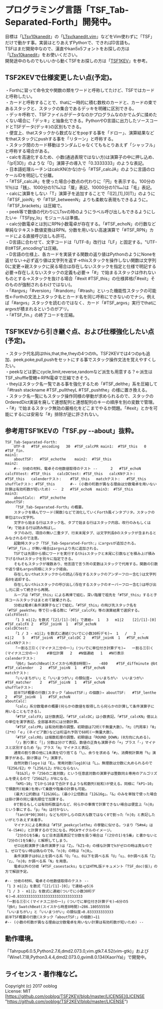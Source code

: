 # プログラミング言語「TSF_Tab-Separated-Forth」開発中。

目標は「[LTsv10kanedit](https://github.com/ooblog/LTsv10kanedit "ooblog/LTsv10kanedit: 「L:Tsv」の読み書きを中心としたモジュール群と漢字入力「kanedit」のPythonによる実装です(準備中)。")」の「[LTsv/kanedit.vim](LTsv/kanedit.vim "LTsv/kanedit.vim")」などをVim使わずに「TSF」だけで動かす事。実装はとりあえずPythonで、できればD言語も。  
TSFはまだ開発中なので、漢直やkan5x5フォントをお探しの方は「[LTsv10kanedit](https://github.com/ooblog/LTsv10kanedit "ooblog/LTsv10kanedit: 「L:Tsv」の読み書きを中心としたモジュール群と漢字入力「kanedit」のPythonによる実装です(準備中)。")」をお使いください。  
開発途中のものでもいいから動くTSFをお探しの方は「[TSF1KEV](https://github.com/ooblog/TSF1KEV "プログラミング言語「TSF_Tab-Separated-Forth」試作。開発の舞台は「TSF2KEV」以降に移行。")」を参考。  


## TSF2KEVで仕様変更したい点(予定)。

・Forthに習って命令文や関数の類をワードと呼称してたけど、TSFではカードと呼称したい。  
・カードと呼称することで、thatに一時的に積む数枚のカードと、カードの束であるスタックと、スタックの集合であるデッキを明確に区別できる。  
・デッキ呼称で、TSFファイルがデータなのかプログラムなのかでムダに揉めたくない場合に「デッキ」と抽象化できる。PythonやD言語に出力したソースコードとTSFデータ(デッキ)の区別もできる。  
・便宜上、thatスタックから数式などをpopする事を「ドロー」、演算結果などをthatスタックにpushする事を「リターン」と呼称する。  
・スタック間のカード移動はランダムじゃなくてももとりあえず「シャッフル」と呼称する場合がある。  
・calcを高速化するため、小数(通過表現ではない方)は演算子の中に押し込め、「(p1|3D)」のような「D」演算子の導入で「0.3333333」のような表記。  
・日本語処理ルーチンはcalcKN(かな)から「#TSF_calcJA」のように言語のロケールIDを明記して分離。  
・「#TSF_calcJA」を使った場合小数点の代わりに「円」を表示する。100分の1(％)は「銭」、1000分の1(‰)は「厘」表記、10000分の1(‱)は「毛」表記。  
・calcに演算をしない「T」演算子を追加することで「([2],[1],[0]T)」のように「#TSF_joinN」や「#TSF_betweenN」よりも柔軟な表現もできるように。「#TSF_brackets」は圧縮で。  
・peek等で数値の代わりにLTsvの時のようにラベル呼び出しもできるようにしたい←「TSFpy_Io」モジュールは準備。  
・calc分数電卓とは別にRPN小数電卓が存在する。「#TSF_echoN」の行数など単純なテキスト数値変換はRPN。分数を用いない高速演算で「#TSF_RPN」カードによる直接呼び出しも許可。  
・D言語に合わせて、文字コードは「UTF-8」改行は「LF」と固定する。"UTF-8\t#TSF_encoding"は圧縮。  
・D言語の仕様上、各カードを実装する関数の返り値はPythonのようにNoneを返せない→必ず返り値は文字列を返す→thisスタックを操作しない関数は文字列0に変更→親スタックに戻る場合は存在しないスタックを指定と仕様で明記する必要→存在しえないスタックの定義も必要→「#」で始まるスタックは作れないものとする→スタックを抜ける場合「#exit #TSF_this」の仕様昇格(「#exit」そのものが強制されるわけではない)。  
・「#argvs」「#version」「#random」「#trash」といった機能性スタックの可能性←Forthの文法上スタック名とカード名を同じ呼称にできないのでナシ。例えば「#argvs」スタックを読むのではなく、カード「#TSF_argvs」実行でthatにargvsが積まれるというのがアリ。  
・「#TSF_fin.」の終了コードを圧縮。  


## TSF1KEVから引き継ぐ点、および仕様強化したい点(予定)。

・スタック代名詞はthis,that,the,theyの4つのth。TSF2KEVでは4つのpも追加、peek,poke,pull,pushをセットにする事でスタック操作文法を覚えやすくしたい。  
・peekなどは更にcycle,limit,reverse,randomなど派生も用意する？←派生はTSF_shuffle管轄←RPN電卓で圧縮できそう。  
・theyはスタック名一覧である事を強化するため「#TSF_delthe」系を圧縮して「#trash stackname #TSF_pulltheyL #TSF_pushthe」の様に置き換える。  
・スタック名一覧にもスタック操作同様の挙動が求められるので、スタックのOrderedDict実装を廃して連想配列と連想配列のキーの順序を別の変数で管理。  
・「#」で始まるスタック無効の厳格化をどこまでやるか問題。「#exit」とかを可能にするには安易な「#」排除が逆に許されない。  


## 参考用TSF1KEVの「TSF.py --about」抜粋。

    TSF_Tab-Separated-Forth:
    	UTF-8	#TSF_encoding	30	#TSF_calcPR	main1:	#TSF_this	0	#TSF_fin.
    main1:
    	aboutTSF:	#TSF_echothe	main2:	#TSF_this
    main2:
    	#-- 分岐の材料、電卓その他数値取得のテスト --	 	2	#TSF_echoN	calcFXtest:	#TSF_this	calcDCtest:	#TSF_this	calcKNテスト:	#TSF_this	calenderテスト:	#TSF_this	matchテスト:	#TSF_this	shuffleテスト:	#TSF_this	 	#-- (小数の桁数が異なる理由は分数電卓を用いない計算は有効桁数が短いため) --	2	#TSF_echoN	main3:	#TSF_this
    main3:
    	aboutCalc:	#TSF_echothe
    aboutTSF:
    	「TSF_Tab-Separated-Forth」の概要。
    	スタックを積んでワード(関数)などで消化していくForth風インタプリタ。スタックの単位はtsv文字列。
    	文字から始まる行はスタック名、タブで始まる行はスタック内容。改行のみもしくは「#」で始まる行は読み飛ばし。
    	タブのみ行、項目の無い二重タブ、行末末尾タブ、は文字列長0のスタックが含まれるとみなされるので注意。
    	起動時スタック「TSF_Tab-Separated-Forth:」にargvsが追加される。「#TSF_fin.」が無い場合はargvsより先に追加される。
    	TSFでは先頭から順にワードを実行するthisスタックと末尾に引数などを積み上げ積み下げるthatスタックを別々に指定できる。
    	そもそもスタックが複数あり、他言語で言う所の変数はスタックで代用する。関数の引数や返り値もargvs同様にスタック経由。
    	存在しないthatスタックからの読込(存在するスタックのアンダーフロー含む)は文字列長0を返却する。
    	存在しないthisスタックの呼び出し(存在するスタックのオーバーフロー含む)は呼び出し元に戻って続きから再開。
    	ループは「#TSF_this」による再帰で組む。深い階層で祖先を「#TSF_this」すると子孫コールスタックはまとめて破棄される。
    	分岐は電卓(条件演算子など)で組む。「#TSF_this」の飛び先スタック名を「#TSF_peekthe」等で引っ張る際に「#TSF_calcFX」等の演算結果で選択する。
    calcFXtest:
    	「1 3 m1|2」を数式「[2]/[1]-[0]」で連結→	1	3	m1|2	[2]/[1]-[0]	#TSF_calcFX	2	#TSF_joinN	1	#TSF_echoN
    calcDCtest:
    	「1 / 3 - m1|2」を数式に連結(ついでに小数30桁デモ)→	1	/	3	-	m1|2	5	#TSF_joinN	#TSF_calcDC	2	#TSF_joinN	1	#TSF_echoN
    calcKNテスト:
    	「一割る三引く(マイナス二分の一)」(ついでに単位付き計算デモ)→	一割る三引く(マイナス二分の一)	#単位計算	2	#N個連結	1	#N行表示
    calenderテスト:
    	「@bt」SwatchBeat(スイスから時差8時間)→	-480	#TSF_diffminute	@bt	#TSF_calender	2	#TSF_joinN	1	#TSF_echoN
    matchテスト:
    	「いいまちがい」と「いいまつがい」の類似度→	いいまちがい	いいまつがい	#TSF_matcher	2	#TSF_joinN	1	#TSF_echoN
    shuffleテスト:
    	前半TSF概要の行数(スタック「aboutTSF:」の個数)→	aboutTSF:	#TSF_lenthe	2	#TSF_joinN	1	#TSF_echoN
    aboutCalc:
    	「calc」系分数電卓の概要(何らかの数値を取得したら何らかの計算して条件演算子に用いることもできる)。
    	「#TSF_calcFX」は分数表記。「#TSF_calcDC」は小数表記。「#TSF_calcKN」億以上の単位を漢字表記。全部基本的には分数計算。
    	「#TSF_calcPR」は有効桁数の調整。初期値は72桁(千無量大数)。「π」(円周率)「θ」(2*π)「ｅ」(ネイピア数)などは桁溢れ予防で68桁(一無量大数)。
    	「#TSF_calcRO」は端数処理の調整。初期値は「ROUND_DOWN」(0方向に丸める)。
    	「/」割り算と「|」分数は分けて表記。数値の正負も演算子の「+」プラス「-」マイナスと区別するため「p」プラス「m」マイナスと表記。
    	通常の割り算の他に1未満を切り捨てる「\」、余りを求める「#」、消費税計算用「%」演算子がある。掛け算は「*」演算子。
    	自然対数(logｅ)は「E」。常用対数(log10)は「L」。無理数は分数に丸められるので「E256/E2」や「L256/L2」が8にならない。
    	「81&3l」や「256の二進対数」という任意底対数の演算子は整数同士専用のアルゴリズムを使えるので「256&2l」が8になる。
    	「kM1~10」で1から10まで合計するような和数列(総和)が使える。同様に「kP1~10」で積数列(総乗)を用いて乗数や階乗の計算も可能。
    	(最大)公約数は「12&16G」。(最小)公倍数は「12&16g」。「&」のみを単独で使った場合は掛け算の同じ優先順位で加算する。
    	0で割るもしくは有効桁数溢れなど、何らかの事情で計算できない場合は便宜上「n|0」という事にする。「p」「m」は付かない。
    	「tan(θ*90|360)」なども何かしらの巨大な数ではなく0で割った「n|0」と表記したいがとりあえず未着手。
    	マイナスによる剰余は「#TSF_peekcyclethe」の挙動に似せる。つまり「5#m4」は「4-(5#4)」と計算するので3になる。PDCAサイクルのイメージ。
    	「2分の1を5乗」など日本語風表記で分数を扱う場合は「(2分の1)を5乗」と書かないと「2分の(1を5乗)」と解釈してしまう。
    	ゼロ比較演算子(条件演算子)は「Z」。「kZ1~0」の様な計算でkがゼロの時は真なので1、ゼロでない時は偽なので0。「n|0」の時は「n|0」。
    	条件演算子は0以上を調べる系「O」「o」、0以下を調べる系「U」「u」、0か調べる系「Z」「z」、「n|0」か調べる系「N」を用意。
    	電卓以外の分岐「#TSF_casestacks」などはHTML版ドキュメント「TSF_doc(仮)」の方で解説予定。

    #-- 分岐の材料、電卓その他数値取得のテスト --
    「1 3 m1|2」を数式「[2]/[1]-[0]」で連結→p5|6
    「1 / 3 - m1|2」を数式に連結(ついでに小数30桁デモ)→0.833333333333333333333333333333
    「一割る三引く(マイナス二分の一)」(ついでに単位付き計算デモ)→6分の5
    「@bt」SwatchBeat(スイスから時差8時間)→286.180555556
    「いいまちがい」と「いいまつがい」の類似度→0.833333333333
    前半TSF概要の行数(スタック「aboutTSF:」の個数)→11
    #-- (小数の桁数が異なる理由は分数電卓を用いない計算は有効桁数が短いため) --


## 動作環境。

「Tahrpup6.0.5,Python2.7.6,dmd2.073.0,vim.gtk7.4.52&#40;vim-gtk&#41;」および「Wine1.7.18,Python3.4.4,dmd2.073.0,gvim8.0.134&#40;KaoriYa&#41;」で開発中。  


## ライセンス・著作権など。

Copyright (c) 2017 ooblog  
License: MIT  
[https://github.com/ooblog/TSF2KEV/blob/master/LICENSE](LICENSE "https://github.com/ooblog/TSF2KEV/blob/master/LICENSE")  

